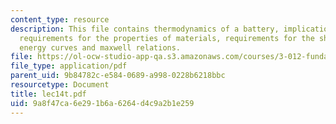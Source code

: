 ```yaml
---
content_type: resource
description: This file contains thermodynamics of a battery, implications of stability
  requirements for the properties of materials, requirements for the shape of free
  energy curves and maxwell relations.
file: https://ol-ocw-studio-app-qa.s3.amazonaws.com/courses/3-012-fundamentals-of-materials-science-fall-2005/9a8f47ca6e291b6a6264d4c9a2b1e259_lec14t.pdf
file_type: application/pdf
parent_uid: 9b84782c-e584-0689-a998-0228b6218bbc
resourcetype: Document
title: lec14t.pdf
uid: 9a8f47ca-6e29-1b6a-6264-d4c9a2b1e259
---
```

